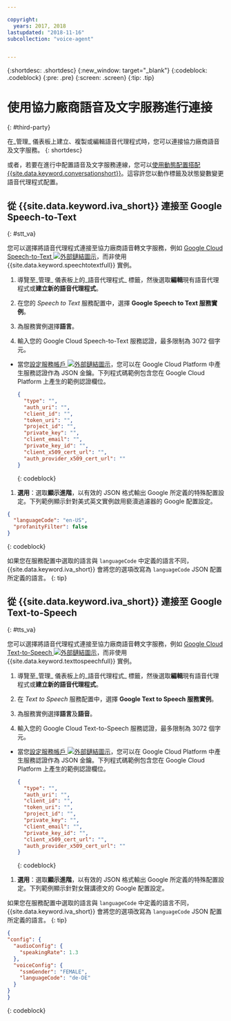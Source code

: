 ```yaml
---

copyright:
  years: 2017, 2018
lastupdated: "2018-11-16"
subcollection: "voice-agent"


---
```


{:shortdesc: .shortdesc}
{:new_window: target="_blank"}
{:codeblock: .codeblock}
{:pre: .pre}
{:screen: .screen}
{:tip: .tip}


# 使用協力廠商語音及文字服務進行連接
{: #third-party}

在_管理_ 儀表板上建立、複製或編輯語音代理程式時，您可以連接協力廠商語音及文字服務。
{: shortdesc}

或者，若要在進行中配置語音及文字服務連線，您可以[使用動態配置搭配 {{site.data.keyword.conversationshort}}](/docs/services/voice-agent?topic=voice-agent-dynamic-donfig)。這容許您以動作標籤及狀態變數變更語音代理程式配置。

## 從 {{site.data.keyword.iva_short}} 連接至 Google Speech-to-Text
{: #stt_va}

您可以選擇將語音代理程式連接至協力廠商語音轉文字服務，例如 [Google Cloud Speech-to-Text ![外部鏈結圖示](../../icons/launch-glyph.svg "外部鏈結圖示")](https://cloud.google.com/speech-to-text/)，而非使用 {{site.data.keyword.speechtotextfull}} 實例。

1. 導覽至_管理_ 儀表板上的_語音代理程式_ 標籤，然後選取**編輯**現有語音代理程式或**建立新的語音代理程式**。

1. 在您的 _Speech to Text_ 服務配置中，選擇 **Google Speech to Text 服務實例**。

1. 為服務實例選擇**語言**。

1. 輸入您的 Google Cloud Speech-to-Text 服務認證，最多限制為 3072 個字元。
  * 當您[設定服務帳戶 ![外部鏈結圖示](../../icons/launch-glyph.svg "外部鏈結圖示")](https://cloud.google.com/video-intelligence/docs/common/auth#set_up_a_service_account)，您可以在 Google Cloud Platform 中產生服務認證作為 JSON 金鑰。下列程式碼範例包含您在 Google Cloud Platform 上產生的範例認證欄位。

    ```json
    {
      "type": "",
      "auth_uri": "",
      "client_id": "",
      "token_uri": "",
      "project_id": "",
      "private_key": "",
      "client_email": "",
      "private_key_id": "",
      "client_x509_cert_url": "",
      "auth_provider_x509_cert_url": ""
    }
    ```
    {: codeblock}

1. **選用**：選取**顯示進階**，以有效的 JSON 格式輸出 Google 所定義的特殊配置設定。下列範例顯示針對美式英文實例啟用褻瀆過濾器的 Google 配置設定。
  ```json
  {
    "languageCode": "en-US",
    "profanityFilter": false
  }
  ```
  {: codeblock}

  如果您在服務配置中選取的語言與 `languageCode` 中定義的語言不同，{{site.data.keyword.iva_short}} 會將您的選項改寫為 `languageCode` JSON 配置所定義的語言。
  {: tip}

## 從 {{site.data.keyword.iva_short}} 連接至 Google Text-to-Speech
{: #tts_va}

您可以選擇將語音代理程式連接至協力廠商語音轉文字服務，例如 [Google Cloud Text-to-Speech ![外部鏈結圖示](../../icons/launch-glyph.svg "外部鏈結圖示")](https://cloud.google.com/text-to-speech/)，而非使用 {{site.data.keyword.texttospeechfull}} 實例。

1. 導覽至_管理_ 儀表板上的_語音代理程式_ 標籤，然後選取**編輯**現有語音代理程式或**建立新的語音代理程式**。

1. 在 _Text to Speech_ 服務配置中，選擇 **Google Text to Speech 服務實例**。

1. 為服務實例選擇**語言**及**語音**。

1. 輸入您的 Google Cloud Text-to-Speech 服務認證，最多限制為 3072 個字元。
  * 當您[設定服務帳戶 ![外部鏈結圖示](../../icons/launch-glyph.svg "外部鏈結圖示")](https://cloud.google.com/video-intelligence/docs/common/auth#set_up_a_service_account)，您可以在 Google Cloud Platform 中產生服務認證作為 JSON 金鑰。下列程式碼範例包含您在 Google Cloud Platform 上產生的範例認證欄位。

    ```json
    {
      "type": "",
      "auth_uri": "",
      "client_id": "",
      "token_uri": "",
      "project_id": "",
      "private_key": "",
      "client_email": "",
      "private_key_id": "",
      "client_x509_cert_url": "",
      "auth_provider_x509_cert_url": ""
    }
    ```
    {: codeblock}

1. **選用**：選取**顯示進階**，以有效的 JSON 格式輸出 Google 所定義的特殊配置設定。下列範例顯示針對女聲講德文的 Google 配置設定。

  如果您在服務配置中選取的語言與 `languageCode` 中定義的語言不同，{{site.data.keyword.iva_short}} 會將您的選項改寫為 `languageCode` JSON 配置所定義的語言。
  {: tip}

  ```json
  {
  "config": {
    "audioConfig": {
      "speakingRate": 1.3
    },
    "voiceConfig": {
      "ssmGender": "FEMALE",
      "languageCode": "de-DE"
    }
  }
  }
  ```
  {: codeblock}
